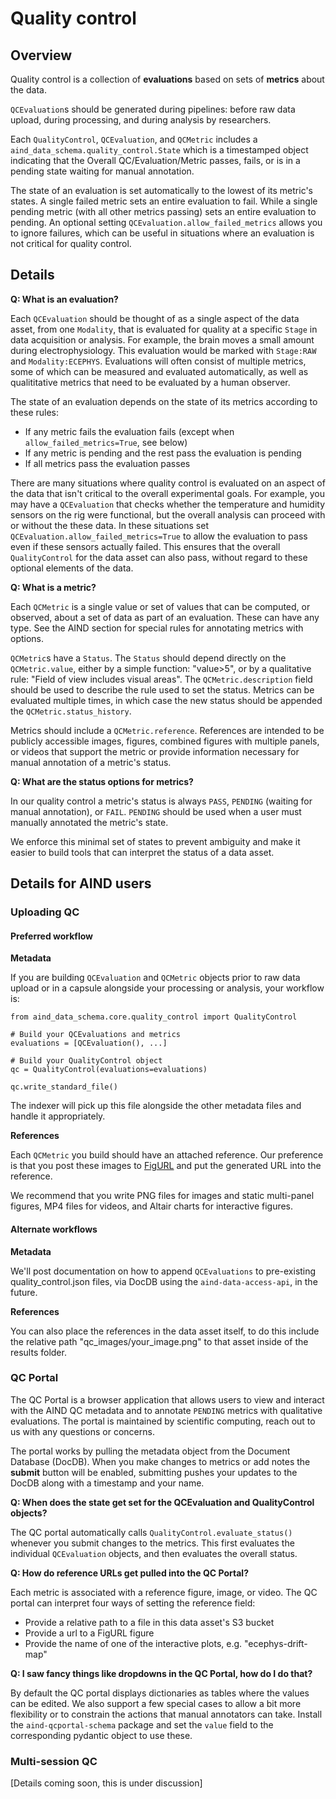 # Quality control

## Overview

Quality control is a collection of **evaluations** based on sets of **metrics** about the data. 

`QCEvaluation`s should be generated during pipelines: before raw data upload, during processing, and during analysis by researchers.

Each `QualityControl`, `QCEvaluation`, and `QCMetric` includes a `aind_data_schema.quality_control.State` which is a timestamped object indicating that the Overall QC/Evaluation/Metric passes, fails, or is in a pending state waiting for manual annotation.

The state of an evaluation is set automatically to the lowest of its metric's states. A single failed metric sets an entire evaluation to fail. While a single pending metric (with all other metrics passing) sets an entire evaluation to pending. An optional setting `QCEvaluation.allow_failed_metrics` allows you to ignore failures, which can be useful in situations where an evaluation is not critical for quality control.

## Details

**Q: What is an evaluation?**

Each `QCEvaluation` should be thought of as a single aspect of the data asset, from one `Modality`, that is evaluated for quality at a specific `Stage` in data acquisition or analysis. For example, the brain moves a small amount during electrophysiology. This evaluation would be marked with `Stage:RAW` and `Modality:ECEPHYS`. Evaluations will often consist of multiple metrics, some of which can be measured and evaluated automatically, as well as qualititative metrics that need to be evaluated by a human observer.

The state of an evaluation depends on the state of its metrics according to these rules:

- If any metric fails the evaluation fails (except when `allow_failed_metrics=True`, see below)
- If any metric is pending and the rest pass the evaluation is pending
- If all metrics pass the evaluation passes

There are many situations where quality control is evaluated on an aspect of the data that isn't critical to the overall experimental goals. For example, you may have a `QCEvaluation` that checks whether the temperature and humidity sensors on the rig were functional, but the overall analysis can proceed with or without the these data. In these situations set `QCEvaluation.allow_failed_metrics=True` to allow the evaluation to pass even if these sensors actually failed. This ensures that the overall `QualityControl` for the data asset can also pass, without regard to these optional elements of the data. 

**Q: What is a metric?**

Each `QCMetric` is a single value or set of values that can be computed, or observed, about a set of data as part of an evaluation. These can have any type. See the AIND section for special rules for annotating metrics with options.

`QCMetric`s have a `Status`. The `Status` should depend directly on the `QCMetric.value`, either by a simple function: "value>5", or by a qualitative rule: "Field of view includes visual areas". The `QCMetric.description` field should be used to describe the rule used to set the status. Metrics can be evaluated multiple times, in which case the new status should be appended the `QCMetric.status_history`.

Metrics should include a `QCMetric.reference`. References are intended to be publicly accessible images, figures, combined figures with multiple panels, or videos that support the metric or provide information necessary for manual annotation of a metric's status.

**Q: What are the status options for metrics?**

In our quality control a metric's status is always `PASS`, `PENDING` (waiting for manual annotation), or `FAIL`. `PENDING` should be used when a user must manually annotated the metric's state.

We enforce this minimal set of states to prevent ambiguity and make it easier to build tools that can interpret the status of a data asset.

## Details for AIND users

### Uploading QC

#### Preferred workflow 

**Metadata**

If you are building `QCEvaluation` and `QCMetric` objects prior to raw data upload or in a capsule alongside your processing or analysis, your workflow is: 

```
from aind_data_schema.core.quality_control import QualityControl

# Build your QCEvaluations and metrics
evaluations = [QCEvaluation(), ...]

# Build your QualityControl object
qc = QualityControl(evaluations=evaluations)

qc.write_standard_file()
```

The indexer will pick up this file alongside the other metadata files and handle it appropriately.

**References**

Each `QCMetric` you build should have an attached reference. Our preference is that you post these images to [FigURL](https://github.com/flatironinstitute/figurl/blob/main/doc/intro.md) and put the generated URL into the reference.

We recommend that you write PNG files for images and static multi-panel figures, MP4 files for videos, and Altair charts for interactive figures.

#### Alternate workflows

**Metadata**

We'll post documentation on how to append `QCEvaluations` to pre-existing quality_control.json files, via DocDB using the `aind-data-access-api`, in the future.

**References**

You can also place the references in the data asset itself, to do this include the relative path "qc_images/your_image.png" to that asset inside of the results folder.

### QC Portal

The QC Portal is a browser application that allows users to view and interact with the AIND QC metadata and to annotate ``PENDING`` metrics with qualitative evaluations. The portal is maintained by scientific computing, reach out to us with any questions or concerns.

The portal works by pulling the metadata object from the Document Database (DocDB). When you make changes to metrics or add notes the **submit** button will be enabled, submitting pushes your updates to the DocDB along with a timestamp and your name.

**Q: When does the state get set for the QCEvaluation and QualityControl objects?**

The QC portal automatically calls ``QualityControl.evaluate_status()`` whenever you submit changes to the metrics. This first evaluates the individual `QCEvaluation` objects, and then evaluates the overall status.

**Q: How do reference URLs get pulled into the QC Portal?**

Each metric is associated with a reference figure, image, or video. The QC portal can interpret four ways of setting the reference field:

- Provide a relative path to a file in this data asset's S3 bucket
- Provide a url to a FigURL figure
- Provide the name of one of the interactive plots, e.g. "ecephys-drift-map"

<!-- There are many situations where it's helpful to be able to "swipe" between two images. If you have two identical images separated by a ';' the portal will allow users to swipe between them. For example, you might show snippets of the raw electrophysiology raster with detected spikes overlaid on the swipe. -->

**Q: I saw fancy things like dropdowns in the QC Portal, how do I do that?**

By default the QC portal displays dictionaries as tables where the values can be edited. We also support a few special cases to allow a bit more flexibility or to constrain the actions that manual annotators can take. Install the `aind-qcportal-schema` package and set the `value` field to the corresponding pydantic object to use these. 

### Multi-session QC

[Details coming soon, this is under discussion]